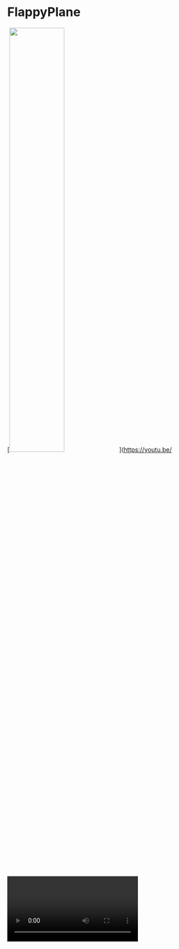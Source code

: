 # FlappyPlane


[<img src="https://youtu.be/payFptqKF0A" width="50%">](https://youtu.be/<VIDEO ID>)



